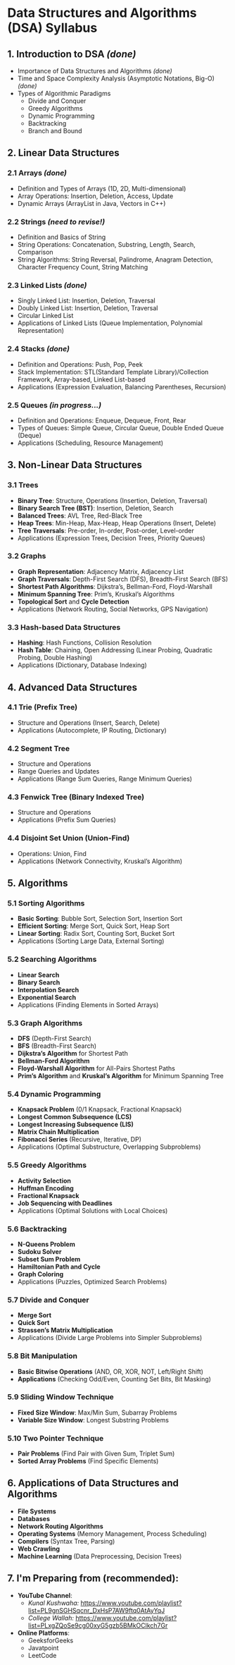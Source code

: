 # Data Structures and Algorithms (DSA) Syllabus

## 1. **Introduction to DSA** *(done)*
- Importance of Data Structures and Algorithms *(done)*
- Time and Space Complexity Analysis (Asymptotic Notations, Big-O) *(done)*
- Types of Algorithmic Paradigms
    - Divide and Conquer
    - Greedy Algorithms
    - Dynamic Programming
    - Backtracking
    - Branch and Bound

## 2. **Linear Data Structures**

### 2.1 **Arrays** *(done)*
- Definition and Types of Arrays (1D, 2D, Multi-dimensional)
- Array Operations: Insertion, Deletion, Access, Update
- Dynamic Arrays (ArrayList in Java, Vectors in C++)

### 2.2 **Strings** *(need to revise!)*
- Definition and Basics of String
- String Operations: Concatenation, Substring, Length, Search, Comparison
- String Algorithms: String Reversal, Palindrome, Anagram Detection, Character Frequency Count, String Matching

### 2.3 **Linked Lists** *(done)*
- Singly Linked List: Insertion, Deletion, Traversal
- Doubly Linked List: Insertion, Deletion, Traversal
- Circular Linked List
- Applications of Linked Lists (Queue Implementation, Polynomial Representation)

### 2.4 **Stacks** *(done)*
- Definition and Operations: Push, Pop, Peek
- Stack Implementation: STL(Standard Template Library)/Collection Framework, Array-based, Linked List-based
- Applications (Expression Evaluation, Balancing Parentheses, Recursion)

### 2.5 **Queues** *(in progress...)*
- Definition and Operations: Enqueue, Dequeue, Front, Rear
- Types of Queues: Simple Queue, Circular Queue, Double Ended Queue (Deque)
- Applications (Scheduling, Resource Management)

## 3. **Non-Linear Data Structures**

### 3.1 **Trees**
- **Binary Tree**: Structure, Operations (Insertion, Deletion, Traversal)
- **Binary Search Tree (BST)**: Insertion, Deletion, Search
- **Balanced Trees**: AVL Tree, Red-Black Tree
- **Heap Trees**: Min-Heap, Max-Heap, Heap Operations (Insert, Delete)
- **Tree Traversals**: Pre-order, In-order, Post-order, Level-order
- Applications (Expression Trees, Decision Trees, Priority Queues)

### 3.2 **Graphs**
- **Graph Representation**: Adjacency Matrix, Adjacency List
- **Graph Traversals**: Depth-First Search (DFS), Breadth-First Search (BFS)
- **Shortest Path Algorithms**: Dijkstra’s, Bellman-Ford, Floyd-Warshall
- **Minimum Spanning Tree**: Prim’s, Kruskal’s Algorithms
- **Topological Sort** and **Cycle Detection**
- Applications (Network Routing, Social Networks, GPS Navigation)

### 3.3 **Hash-based Data Structures**
- **Hashing**: Hash Functions, Collision Resolution
- **Hash Table**: Chaining, Open Addressing (Linear Probing, Quadratic Probing, Double Hashing)
- Applications (Dictionary, Database Indexing)

## 4. **Advanced Data Structures**

### 4.1 **Trie (Prefix Tree)**
- Structure and Operations (Insert, Search, Delete)
- Applications (Autocomplete, IP Routing, Dictionary)

### 4.2 **Segment Tree**
- Structure and Operations
- Range Queries and Updates
- Applications (Range Sum Queries, Range Minimum Queries)

### 4.3 **Fenwick Tree (Binary Indexed Tree)**
- Structure and Operations
- Applications (Prefix Sum Queries)

### 4.4 **Disjoint Set Union (Union-Find)**
- Operations: Union, Find
- Applications (Network Connectivity, Kruskal’s Algorithm)

## 5. **Algorithms**

### 5.1 **Sorting Algorithms**
- **Basic Sorting**: Bubble Sort, Selection Sort, Insertion Sort
- **Efficient Sorting**: Merge Sort, Quick Sort, Heap Sort
- **Linear Sorting**: Radix Sort, Counting Sort, Bucket Sort
- Applications (Sorting Large Data, External Sorting)

### 5.2 **Searching Algorithms**
- **Linear Search**
- **Binary Search**
- **Interpolation Search**
- **Exponential Search**
- Applications (Finding Elements in Sorted Arrays)

### 5.3 **Graph Algorithms**
- **DFS** (Depth-First Search)
- **BFS** (Breadth-First Search)
- **Dijkstra’s Algorithm** for Shortest Path
- **Bellman-Ford Algorithm**
- **Floyd-Warshall Algorithm** for All-Pairs Shortest Paths
- **Prim’s Algorithm** and **Kruskal’s Algorithm** for Minimum Spanning Tree

### 5.4 **Dynamic Programming**
- **Knapsack Problem** (0/1 Knapsack, Fractional Knapsack)
- **Longest Common Subsequence (LCS)**
- **Longest Increasing Subsequence (LIS)**
- **Matrix Chain Multiplication**
- **Fibonacci Series** (Recursive, Iterative, DP)
- Applications (Optimal Substructure, Overlapping Subproblems)

### 5.5 **Greedy Algorithms**
- **Activity Selection**
- **Huffman Encoding**
- **Fractional Knapsack**
- **Job Sequencing with Deadlines**
- Applications (Optimal Solutions with Local Choices)

### 5.6 **Backtracking**
- **N-Queens Problem**
- **Sudoku Solver**
- **Subset Sum Problem**
- **Hamiltonian Path and Cycle**
- **Graph Coloring**
- Applications (Puzzles, Optimized Search Problems)

### 5.7 **Divide and Conquer**
- **Merge Sort**
- **Quick Sort**
- **Strassen’s Matrix Multiplication**
- Applications (Divide Large Problems into Simpler Subproblems)

### 5.8 **Bit Manipulation**
- **Basic Bitwise Operations** (AND, OR, XOR, NOT, Left/Right Shift)
- **Applications** (Checking Odd/Even, Counting Set Bits, Bit Masking)

### 5.9 **Sliding Window Technique**
- **Fixed Size Window**: Max/Min Sum, Subarray Problems
- **Variable Size Window**: Longest Substring Problems

### 5.10 **Two Pointer Technique**
- **Pair Problems** (Find Pair with Given Sum, Triplet Sum)
- **Sorted Array Problems** (Find Specific Elements)


## 6. **Applications of Data Structures and Algorithms**
- **File Systems**
- **Databases**
- **Network Routing Algorithms**
- **Operating Systems** (Memory Management, Process Scheduling)
- **Compilers** (Syntax Tree, Parsing)
- **Web Crawling**
- **Machine Learning** (Data Preprocessing, Decision Trees)

## 7. **I'm Preparing from (recommended):**
- **YouTube Channel**:
    - *Kunal Kushwaha:* https://www.youtube.com/playlist?list=PL9gnSGHSqcnr_DxHsP7AW9ftq0AtAyYqJ
    - *College Wallah:* https://www.youtube.com/playlist?list=PLxgZQoSe9cg00xyG5gzb5BMkOClkch7Gr
- **Online Platforms**:
    - GeeksforGeeks
    - Javatpoint
    - LeetCode
